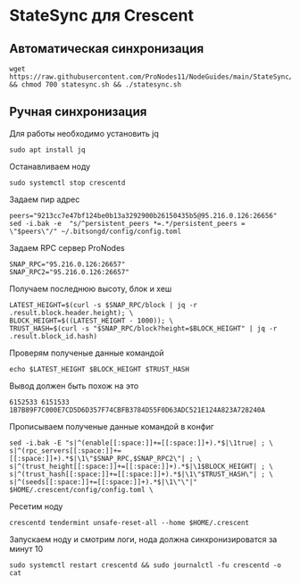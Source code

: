 
# StateSync для Crescent

## Автоматическая синхронизация
```
wget https://raw.githubusercontent.com/ProNodes11/NodeGuides/main/StateSync/crescent/statesync.sh && chmod 700 statesync.sh && ./statesync.sh
```

## Ручная синхронизация
Для работы необходимо установить jq
```
sudo apt install jq
```
Останавливаем ноду
```
sudo systemctl stop crescentd 
```
Задаем пир адрес
```
peers="9213cc7e47bf124be0b13a3292900b26150435b5@95.216.0.126:26656"
sed -i.bak -e  "s/^persistent_peers *=.*/persistent_peers = \"$peers\"/" ~/.bitsongd/config/config.toml
```
Задаем RPC сервер ProNodes
```
SNAP_RPC="95.216.0.126:26657"
SNAP_RPC2="95.216.0.126:26657"
```
Получаем последнюю высоту, блок и хеш
```
LATEST_HEIGHT=$(curl -s $SNAP_RPC/block | jq -r .result.block.header.height); \
BLOCK_HEIGHT=$((LATEST_HEIGHT - 1000)); \
TRUST_HASH=$(curl -s "$SNAP_RPC/block?height=$BLOCK_HEIGHT" | jq -r .result.block_id.hash)
```
Проверям полученые данные командой
```
echo $LATEST_HEIGHT $BLOCK_HEIGHT $TRUST_HASH
```
Вывод должен быть похож на это
```
6152533 6151533 1B7B89F7C000E7CD5D6D357F74CBFB3784D55F0D63ADC521E124A823A728240A
```
Прописываем полученые данные командой в конфиг
```
sed -i.bak -E "s|^(enable[[:space:]]+=[[:space:]]+).*$|\1true| ; \
s|^(rpc_servers[[:space:]]+=[[:space:]]+).*$|\1\"$SNAP_RPC,$SNAP_RPC2\"| ; \
s|^(trust_height[[:space:]]+=[[:space:]]+).*$|\1$BLOCK_HEIGHT| ; \
s|^(trust_hash[[:space:]]+=[[:space:]]+).*$|\1\"$TRUST_HASH\"| ; \
s|^(seeds[[:space:]]+=[[:space:]]+).*$|\1\"\"|" $HOME/.crescent/config/config.toml \
```
Ресетим ноду
```
crescentd tendermint unsafe-reset-all --home $HOME/.crescent
```
Запускаем ноду и смотрим логи, нода должна синхронизироватся за минут 10
```
sudo systemctl restart crescentd && sudo journalctl -fu crescentd -o cat
```
